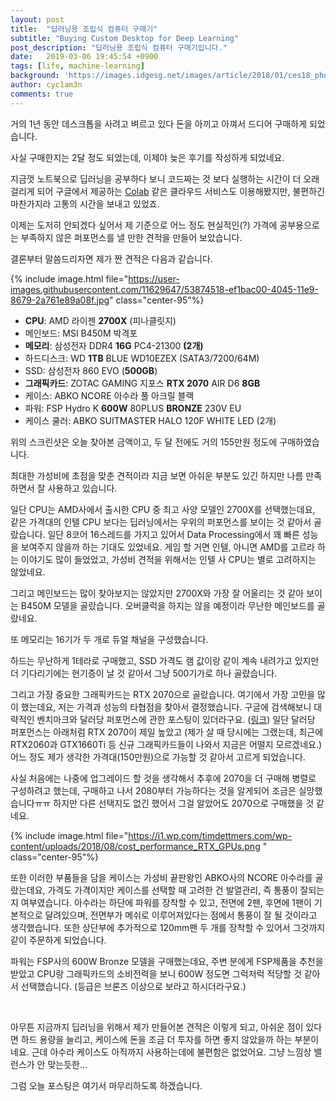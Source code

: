 ```yaml
---
layout: post
title:  "딥러닝용 조립식 컴퓨터 구매기"
subtitle: "Buying Custom Desktop for Deep Learning"
post_description: "딥러닝용 조립식 컴퓨터 구매기입니다."
date:   2019-03-06 19:45:54 +0900
tags: [life, machine-learning]
background: 'https://images.idgesg.net/images/article/2018/01/ces18_pho_016_origindesktops-100746738-large.jpg'
author: cyc1am3n
comments: true
---
```


거의 1년 동안 데스크톱을 사려고 벼르고 있다 돈을 아끼고 아껴서 드디어 구매하게 되었습니다.

사실 구매한지는 2달 정도 되었는데, 이제야 늦은 후기를 작성하게 되었네요.

지금껏 노트북으로 딥러닝을 공부하다 보니 코드짜는 것 보다 실행하는 시간이 더 오래걸리게 되어 구글에서 제공하는 [Colab](https://colab.research.google.com) 같은 클라우드 서비스도 이용해봤지만, 불편하긴 마찬가지라 고통의 시간을 보내고 있었죠.

이제는 도저히 안되겠다 싶어서 제 기준으로 어느 정도 현실적인(?) 가격에 공부용으로는 부족하지 않은 퍼포먼스를 낼 만한 견적을 만들어 보았습니다.

결론부터 말씀드리자면 제가 짠 견적은 다음과 같습니다.

{% include image.html file="https://user-images.githubusercontent.com/11629647/53874518-ef1bac00-4045-11e9-8679-2a761e89a08f.jpg" class="center-95"%}

* **CPU**: AMD 라이젠 **2700X** (피나클릿지)
* 메인보드: MSI B450M 박격포
* **메모리**: 삼성전자 DDR4 **16G** PC4-21300 **(2개)**
* 하드디스크: WD **1TB** BLUE WD10EZEX (SATA3/7200/64M)
* SSD: 삼성전자 860 EVO (**500GB**)
* **그래픽카드**: ZOTAC GAMING 지포스 **RTX 2070** AIR D6 **8GB**
* 케이스: ABKO NCORE 아수라 풀 아크릴 블랙
* 파워: FSP Hydro K **600W** 80PLUS **BRONZE** 230V EU
* 케이스 쿨러: ABKO SUITMASTER HALO 120F WHITE LED (2개)

위의 스크린샷은 오늘 찾아본 금액이고, 두 달 전에도 거의 155만원 정도에 구매하였습니다.

최대한 가성비에 초점을 맞춘 견적이라 지금 보면 아쉬운 부분도 있긴 하지만 나름 만족하면서 잘 사용하고 있습니다.

일단 CPU는 AMD사에서 출시한 CPU 중 최고 사양 모델인 2700X를 선택했는데요, 같은 가격대의 인텔 CPU 보다는 딥러닝에서는 우위의 퍼포먼스를 보이는 것 같아서 골랐습니다. 일단 8코어 16스레드를 가지고 있어서 Data Processing에서 꽤 빠른 성능을 보여주지 않을까 하는 기대도 있었네요. 게임 할 거면 인텔, 아니면 AMD를 고르라 하는 이야기도 많이 들었었고, 가성비 견적을 위해서는 인텔 사 CPU는 별로 고려하지는 않았네요.

그리고 메인보드는 많이 찾아보지는 않았지만 2700X와 가장 잘 어울리는 것 같아 보이는 B450M 모델을 골랐습니다. 오버클럭을 하지는 않을 예정이라 무난한 메인보드를 골랐네요.

또 메모리는 16기가 두 개로 듀얼 채널을 구성했습니다.

하드는 무난하게 1테라로 구매했고, SSD 가격도 램 값이랑 같이 계속 내려가고 있지만 더 기다리기에는 현기증이 날 것 같아서 그냥 500기가로 하나 골랐습니다.

그리고 가장 중요한 그래픽카드는 RTX 2070으로 골랐습니다. 여기에서 가장 고민을 많이 했는데요, 저는 가격과 성능의 타협점을 찾아서 결정했습니다. 구글에 검색해보니 대략적인 벤치마크와 달러당 퍼포먼스에 관한 포스팅이 있더라구요. ([링크](http://timdettmers.com/2018/11/05/which-gpu-for-deep-learning/)) 일단 달러당 퍼포먼스는 아래처럼 RTX 2070이 제일 높았고 (제가 살 때 당시에는 그랬는데, 최근에 RTX2060과 GTX1660Ti 등 신규 그래픽카드들이 나와서 지금은 어떨지 모르겠네요.) 어느 정도 제가 생각한 가격대(150만원)으로 가능할 것 같아서 고르게 되었습니다.

사실 처음에는 나중에 업그레이드 할 것을 생각해서 추후에 2070을 더 구매해 병렬로 구성하려고 했는데, 구매하고 나서 2080부터 가능하다는 것을 알게되어 조금은 실망했습니다ㅠㅠ 하지만 다른 선택지도 없긴 했어서 그걸 알았어도 2070으로 구매했을 것 같네요.

{% include image.html file="https://i1.wp.com/timdettmers.com/wp-content/uploads/2018/08/cost_performance_RTX_GPUs.png " class="center-95"%}

또한 이러한 부품들을 담을 케이스는 가성비 끝판왕인 ABKO사의 NCORE 아수라를 골랐는데요, 가격도 가격이지만 케이스를 선택할 때 고려한 건 발열관리, 즉 통풍이 잘되는지 여부였습니다. 아수라는 하단에 파워를 장착할 수 있고, 전면에 2팬, 후면에 1팬이 기본적으로 달려있으며, 전면부가 메쉬로 이루어져있다는 점에서 통풍이 잘 될 것이라고 생각했습니다. 또한 상단부에 추가적으로 120mm팬 두 개를 장착할 수 있어서 그것까지 같이 주문하게 되었습니다.

파워는 FSP사의 600W Bronze 모델을 구매했는데요, 주변 분에게 FSP제품을 추천을 받았고 CPU랑 그래픽카드의 소비전력을 보니 600W 정도면 그럭저럭 적당할 것 같아서 선택했습니다. (등급은 브론즈 이상으로 보라고 하시더라구요.)

<br />

아무튼 지금까지 딥러닝을 위해서 제가 만들어본 견적은 이렇게 되고, 아쉬운 점이 있다면 하드 용량을 늘리고, 케이스에 돈을 조금 더 투자를 하면 좋지 않았을까 하는 부분이네요. 근데 아수라 케이스도 아직까지 사용하는데에 불편함은 없었어요. 그냥 느낌상 밸런스가 안 맞는듯한...

그럼 오늘 포스팅은 여기서 마무리하도록 하겠습니다.